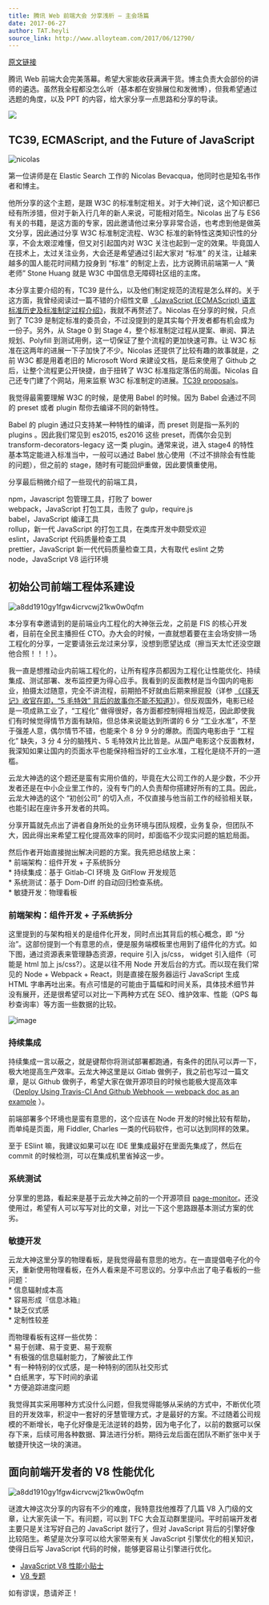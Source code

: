 ```yaml
---
title: 腾讯 Web 前端大会 分享浅析 — 主会场篇
date: 2017-06-27
author: TAT.heyli
source_link: http://www.alloyteam.com/2017/06/12790/
---
```


[原文链接](https://github.com/lcxfs1991/blog/issues/21)

腾讯 Web 前端大会完美落幕。希望大家能收获满满干货。博主负责大会部份的讲师的遴选。虽然我全程都没怎么听（基本都在安排展位和发微博），但我希望通过选题的角度，以及 PPT 的内容，给大家分享一点思路和分享的导读。

![](http://www.alloyteam.com/wp-content/uploads/2017/06/a8dd1910gy1fgw4icrvcwj21kw0w0qfm.jpg)

## TC39, ECMAScript, and the Future of JavaScript

![nicolas](https://user-images.githubusercontent.com/3348398/27551133-c768ba8e-5ad4-11e7-8a1c-07cc7754ae92.jpg)

第一位讲师是在 Elastic Search 工作的 Nicolas Bevacqua，他同时也是知名书作者和博主。

他所分享的这个主题，是跟 W3C 的标准制定相关。对于大神们说，这个知识都已经有所涉猎，但对于新入行几年的新人来说，可能相对陌生。Nicolas 出了与 ES6 有关的书籍，是这方面的专家，因此邀请他过来分享非常合适，也考虑到他是做英文分享，因此通过分享 W3C 标准制定流程、W3C 标准的新特性这类知识性的分享，不会太艰涩难懂，但又对引起国内对 W3C 关注也起到一定的效果。毕竟国人在技术上，太过关注业务，大会还是希望通过引起大家对 “标准” 的关注，让越来越多的国人能花时间精力投身到 “标准” 的制定上去，比方说腾讯前端第一人 “黄老师” Stone Huang 就是 W3C 中国信息无障碍社区组的主席。

本分享主要介绍的有，TC39 是什么，以及他们制定规范的流程是怎么样的。关于这方面，我曾经阅读过一篇不错的介绍性文章 [《JavaScript (ECMAScript) 语言标准历史及标准制定过程介绍》](https://itbilu.com/javascript/js/V1APADgrG.html)，我就不再赘述了。Nicolas 在分享的时候，只点到了 TC39 是制定标准的委员会，不过没提到的是其实每个开发者都有机会成为一份子。另外，从 Stage 0 到 Stage 4，整个标准制定过程从提案、审阅、算法规划、Polyfill 到测试用例，这一切保证了整个流程的更加快速可靠。让 W3C 标准在这两年的进展一下子加快了不少。Nicolas 还提供了比较有趣的故事就是，之前 W3C 都是用着老旧的 Microsoft Word 来建设文档，是后来使用了 Github 之后，让整个流程更公开快捷，由于扭转了 W3C 标准指定落伍的局面。Nicolas 自己还专门建了个网站，用来监察 W3C 标准制定的进展。[TC39 proposals](prop-tc39.now.sh)。

我觉得最需要理解 W3C 的时候，是使用 Babel 的时候。因为 Babel 会通过不同的 preset 或者 plugin 帮你去编译不同的新特性。

Babel 的 plugin 通过只支持某一种特性的编译，而 preset 则是指一系列的 plugins 。因此我们常见到 es2015, es2016 这些 preset，而偶尔会见到 transform-decorators-legacy 这一类 plugin。通常来说，进入 stage4 的特性基本笃定能进入标准当中，一般可以通过 Babel 放心使用（不过不排除会有性能的问题），但之前的 stage，随时有可能回炉重做，因此要慎重使用。

分享最后稍微介绍了一些现代的前端工具，

npm，Javascript 包管理工具，打败了 bower  
webpack，JavaScript 打包工具，击败了 gulp，require.js  
babel，JavaScript 编译工具  
rollup，新一代 JavaScript 的打包工具，在类库开发中颇受欢迎  
eslint，JavaScript 代码质量检查工具  
prettier，JavaScript 新一代代码质量检查工具，大有取代 eslint 之势  
node，JavaScript V8 运行环境

## 初始公司前端工程体系建设

![a8dd1910gy1fgw4icrvcwj21kw0w0qfm](https://user-images.githubusercontent.com/3348398/27567659-ba80a7f0-5b1f-11e7-948b-60a9394f6142.jpg)

本分享有幸邀请到的是前端业内工程化的大神张云龙，之前是 FIS 的核心开发者，目前在全民主播担任 CTO。办大会的时候，一直就想着要在主会场安排一场工程化的分享，一定要请张云龙过来分享，没想到愿望达成（擦当天太忙还没空跟他合照！！！）。

我一直是想推动业内前端工程化的，让所有程序员都因为工程化让性能优化、持续集成、测试部署、发布监控更为得心应手。我看到的反面教材是当今国内的电影业，拍摄太过随意，完全不讲流程，前期拍不好就由后期来擦屁股（详参 [《《择天记》收官在即，“5 毛特效” 背后的故事你不能不知道》](http://www.sohu.com/a/144872954_114778)）。但反观国外，电影已经是一项成熟工业了，“工程化” 做得很好，各方面都控制得相当规范，因此即使我们有时候觉得情节方面有缺陷，但总体来说能达到所谓的 6 分 “工业水准”，不至于强差人意，偶尔情节不错，也能来个 8 分 9 分的爆款。而国内电影由于 “工程化” 缺失，3 分 4 分的脑残片、5 毛特效片比比皆是。从国产电影这个反面教材，我深知如果让国内的页面水平也能保持相当好的工业水准，工程化是绕不开的一道槛。

云龙大神选的这个题还是蛮有实用价值的，毕竟在大公司工作的人是少数，不少开发者还是在中小企业里工作的，没有专门的人负责帮你搭建好所有的工具。因此，云龙大神选的这个 “初创公司” 的切入点，不仅直接与他当前工作的经验相关联，也能引起在座许多开发者的共鸣。

分享开篇就先点出了讲者自身所处的业务环境与团队规模，业务复杂，但团队不大，因此得出来希望工程化提高效率的同时，却面临不少现实问题的尴尬局面。

然后作者开始直接抛出解决问题的方案。我先把总结放上来：  
\* 前端架构：组件开发 + 子系统拆分  
\* 持续集成：基于 Gitlab-CI 环境 及 GitFlow 开发规范  
\* 系统测试：基于 Dom-Diff 的自动回归检查系统。  
\* 敏捷开发：物理看板

### 前端架构：组件开发 + 子系统拆分

这里提到的与架构相关的是组件化开发，同时点出其背后的核心概念，即 “分治”。这部份提到一个有意思的点，便是服务端模板里也用到了组件化的方式。如下图，通过资源表来管理静态资源，require 引入 js/css， widget 引入组件（可能是 html 加上 js/css?）。这是以往不用 Node 开发后台的方式。而以现在我们常见的 Node + Webpack + React，则是直接在服务器运行 JavaScript 生成 HTML 字串再吐出来。有点可惜是的可能由于篇幅和时间关系，具体技术细节并没有展开，还是很希望可以对比一下两种方式在 SEO、维护效率、性能（QPS 每秒查询率）等方面一些数据的比较。

![image](https://user-images.githubusercontent.com/3348398/27552559-740cf318-5ada-11e7-93c4-5851a9b71488.png)

### 持续集成

持续集成一言以蔽之，就是键帮你将测试部署都跑通，有条件的团队可以弄一下，极大地提高生产效率。云龙大神这里是以 Gitlab 做例子，我之前也写过一篇文章，是以 Github 做例子，希望大家在做开源项目的时候也能极大提高效率（[Deploy Using Travis-CI And Github Webhook — webpack doc as an example](https://github.com/lcxfs1991/blog/issues/19) ）。

前端部署多个环境也是蛮有意思的，这个应该在 Node 开发的时候比较有帮助，而单纯是页面，用 Fiddler, Charles 一类的代码软件，也可以达到同样的效果。

至于 ESlint 嘛，我建议如果可以在 IDE 里集成最好在里面先集成了，然后在 commit 的时候检测，可以在集成机里省掉这一步。

### 系统测试

分享里的思路，看起来是基于云龙大神之前的一个开源项目 [page-monitor](https://github.com/fouber/page-monitor)。还没使用过，希望有人可以写写对比的文章，对比一下这个思路跟基本测试方案的优劣。

### 敏捷开发

云龙大神这里分享的物理看板，是我觉得最有意思的地方。在一直提倡电子化的今天，重新使用物理看板，在外人看来是不可思议的。分享中点出了电子看板的一些问题：  
\* 信息辐射成本高  
\* 容易形成『信息冰箱』  
\* 缺乏仪式感  
\* 定制性较差

而物理看板有这样一些优势：  
\* 易于创建、易于变更、易于观察  
\* 有极强的信息辐射能力，了解彼此工作  
\* 有一种特别的仪式感，是一种特别的团队社交形式  
\* 白纸黑字，写下时间的承诺  
\* 方便追踪进度问题

我觉得其实采用哪种方式没什么问题，但我觉得能够从采纳的方式中，不断优化项目的开发效率，积淀中一套好的牙慧管理方式，才是最好的方案。不过随着公司规模的不断增长，电子化好像是无法逆转的趋势，因为电子化了，以前的数据可以保存下来，后续可用各种数据、算法进行分析。期待云龙后面在团队不断扩张中关于敏捷开快这一块的演进。

## 面向前端开发者的 V8 性能优化

![a8dd1910gy1fgw4icrvcwj21kw0w0qfm](https://user-images.githubusercontent.com/3348398/27572060-41fc13a6-5b3c-11e7-8b2e-a4ea701967ae.jpg)

谜渡大神这次分享的内容有不少的难度，我特意找他推荐了几篇 V8 入门级的文章，让大家先读一下。有问题，可以到 TFC 大会互动群里提问。平时前端开发者主要只是关注写好自己的 JavaScript 就行了，但对 JavaScript 背后的引擎好像比较陌生。希望是次分享可以给大家带来有关 JavaScript 引擎优化的相关知识，使得日后写 JavaScript 代码的时候，能够更容易让引擎进行优化。

-   [JavaScript V8 性能小贴士](http://jiongks.name/blog/v8-javascript-performance-tips/)
-   [V8 专题](http://newhtml.net/category/v8%E4%B8%93%E9%A2%98/)

如有谬误，恳请斧正！